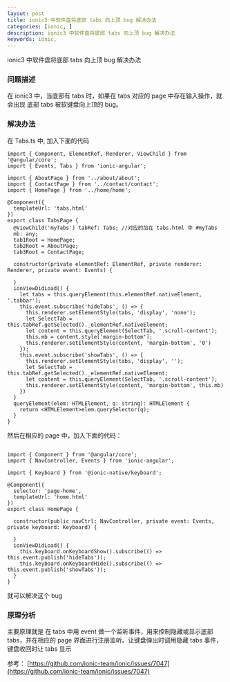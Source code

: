 ```yaml
---
layout: post
title: ionic3 中软件盘将底部 tabs 向上顶 bug 解决办法
categories: [ionic, ]
description: ionic3 中软件盘将底部 tabs 向上顶 bug 解决办法
keywords: ionic, 
---
```


ionic3 中软件盘将底部 tabs 向上顶 bug 解决办法

### 问题描述
在 ionic3 中，当底部有 tabs 时，如果在 tabs 对应的 page 中存在输入操作，就会出现 底部 tabs 被软键盘向上顶的 bug。

### 解决办法

在 Tabs.ts 中, 加入下面的代码

```
import { Component, ElementRef, Renderer, ViewChild } from '@angular/core';
import { Events, Tabs } from 'ionic-angular';

import { AboutPage } from '../about/about';
import { ContactPage } from '../contact/contact';
import { HomePage } from '../home/home';

@Component({
  templateUrl: 'tabs.html'
})
export class TabsPage {
  @ViewChild('myTabs') tabRef: Tabs; //对应的加在 tabs.html 中 #myTabs
  mb: any;
  tab1Root = HomePage;
  tab2Root = AboutPage;
  tab3Root = ContactPage;

  constructor(private elementRef: ElementRef, private renderer: Renderer, private event: Events) {

  }
  ionViewDidLoad() {
    let tabs = this.queryElement(this.elementRef.nativeElement, '.tabbar');
    this.event.subscribe('hideTabs', () => {
      this.renderer.setElementStyle(tabs, 'display', 'none');
      let SelectTab = this.tabRef.getSelected()._elementRef.nativeElement;
      let content = this.queryElement(SelectTab, '.scroll-content');
      this.mb = content.style['margin-bottom'];
      this.renderer.setElementStyle(content, 'margin-bottom', '0')
    });
    this.event.subscribe('showTabs', () => {
      this.renderer.setElementStyle(tabs, 'display', '');
      let SelectTab = this.tabRef.getSelected()._elementRef.nativeElement;
      let content = this.queryElement(SelectTab, '.scroll-content');
      this.renderer.setElementStyle(content, 'margin-bottom', this.mb)
    })
  }
  queryElement(elem: HTMLElement, q: string): HTMLElement {
    return <HTMLElement>elem.querySelector(q);
  }
}
```
然后在相应的 page 中，加入下面的代码：

```

import { Component } from '@angular/core';
import { NavController, Events } from 'ionic-angular';

import { Keyboard } from '@ionic-native/keyboard';

@Component({
  selector: 'page-home',
  templateUrl: 'home.html'
})
export class HomePage {

  constructor(public navCtrl: NavController, private event: Events, private keyboard: Keyboard) {

  }
  ionViewDidLoad() {
    this.keyboard.onKeyboardShow().subscribe(() => this.event.publish('hideTabs'));
    this.keyboard.onKeyboardHide().subscribe(() => this.event.publish('showTabs'));
  }
}

```
就可以解决这个 bug

### 原理分析

主要原理就是 在 tabs 中用 event 做一个监听事件，用来控制隐藏或显示底部 tabs，并在相应的 page 界面进行注册监听。让键盘弹出时调用隐藏 tabs 事件，键盘收回时让 tabs 显示

参考：
[https://github.com/ionic-team/ionic/issues/7047](https://github.com/ionic-team/ionic/issues/7047)



